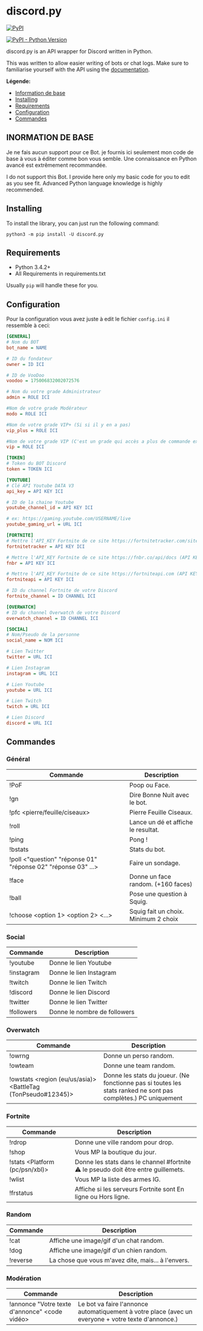 # discord.py

[![PyPI](https://img.shields.io/pypi/v/discord.py.svg)](https://pypi.python.org/pypi/discord.py/)

[![PyPI - Python Version](https://img.shields.io/pypi/pyversions/Django.svg)](https://pypi.python.org/pypi/discord.py/)

discord.py is an API wrapper for Discord written in Python.

This was written to allow easier writing of bots or chat logs. Make sure to familiarise yourself with the API using the [documentation][doc].

**Légende:**
- [Information de base](https://github.com/dearvoodoo/discord-bot-base#inormation-de-base)
- [Installing](https://github.com/dearvoodoo/discord-bot-base#installing)
- [Requirements](https://github.com/dearvoodoo/discord-bot-base#requirements)
- [Configuration](https://github.com/dearvoodoo/discord-bot-base#configuration)
- [Commandes](https://github.com/dearvoodoo/discord-bot-base#commandes)

[doc]: http://discordpy.rtfd.org/en/latest
## INORMATION DE BASE
Je ne fais aucun support pour ce Bot. je fournis ici seulement mon code de base à vous à éditer comme bon vous semble. 
Une connaissance en Python avancé est extrêmement recommandée.

I do not support this Bot. I provide here only my basic code for you to edit as you see fit.
Advanced Python language knowledge is highly recommended.

## Installing

To install the library, you can just run the following command:

```
python3 -m pip install -U discord.py
```

## Requirements

- Python 3.4.2+
- All Requirements in requirements.txt

Usually `pip` will handle these for you.

## Configuration

Pour la configuration vous avez juste à edit le fichier `config.ini` il ressemble à ceci:
```ini
[GENERAL]
# Nom du BOT
bot_name = NAME

# ID du fondateur
owner = ID ICI

# ID de VooDoo
voodoo = 175006832002072576

# Nom du votre grade Administrateur
admin = ROLE ICI

#Nom de votre grade Modérateur
modo = ROLE ICI

#Nom de votre grade VIP+ (Si si il y en a pas)
vip_plus = ROLE ICI

#Nom de votre grade VIP (C'est un grade qui accès a plus de commande ex: !cat !dog)
vip = ROLE ICI

[TOKEN]
# Token du BOT Discord
token = TOKEN ICI

[YOUTUBE]
# Clé API Youtube DATA V3
api_key = API KEY ICI

# ID de la chaine Youtube
youtube_channel_id = API KEY ICI

# ex: https://gaming.youtube.com/USERNAME/live
youtube_gaming_url = URL ICI

[FORTNITE]
# Mettre l'API_KEY Fortnite de ce site https://fortnitetracker.com/site-api (API KEY DES STATS)
fortnitetracker = API KEY ICI

# Mettre l'API_KEY Fortnite de ce site https://fnbr.co/api/docs (API KEY POUR LE SHOP)
fnbr = API KEY ICI

# Mettre l'API_KEY Fortnite de ce site https://fortniteapi.com (API KEY POUR SAVOIR SI LES SERVEURS FORTNITE SONT EN LIGNE OU HORS LIGNE)
fortniteapi = API KEY ICI

# ID du channel Fortnite de votre Discord
fortnite_channel = ID CHANNEL ICI

[OVERWATCH]
# ID du channel Overwatch de votre Discord
overwatch_channel = ID CHANNEL ICI

[SOCIAL]
# Nom/Pseudo de la personne
social_name = NOM ICI

# Lien Twitter
twitter = URL ICI

# Lien Instagram
instagram = URL ICI

# Lien Youtube
youtube = URL ICI

# Lien Twitch
twitch = URL ICI

# Lien Discord
discord = URL ICI
```

## Commandes
### Général
Commande | Description
--- | --- 
!PoF | Poop ou Face.
!gn <Utilisateur> | Dire Bonne Nuit avec le bot.
!pfc <pierre/feuille/ciseaux> | Pierre Feuille Ciseaux.
!roll | Lance un dé et affiche le resultat.
!ping | Pong !
!bstats | Stats du bot.
!poll <"question" "réponse 01" "réponse 02" "réponse 03" ...> | Faire un sondage.
!face | Donne un face random. (+160 faces)
!ball | Pose une question à Squig.
!choose <option 1> <option 2> <...> | Squig fait un choix. Minimum 2 choix

### Social
Commande | Description
--- | --- 
!youtube | Donne le lien Youtube
!instagram | Donne le lien Instagram
!twitch | Donne le lien Twitch
!discord | Donne le lien Discord
!twitter | Donne le lien Twitter
!followers | Donne le nombre de followers

### Overwatch
Commande | Description
--- | --- 
!owrng | Donne un perso random.
!owteam | Donne une team random.
!owstats <region (eu/us/asia)> <BattleTag (TonPseudo#12345)> | Donne les stats du joueur. (Ne fonctionne pas si toutes les stats ranked ne sont pas complètes.) PC uniquement

### Fortnite
Commande | Description
--- | --- 
!rdrop | Donne une ville random pour drop.
!shop | Vous MP la boutique du jour.
!stats <Platform (pc/psn/xbl)> <Pseudo EpicGames> | Donne les stats dans le channel #fortnite ⚠ le pseudo doit être entre guillemets.
!wlist | Vous MP la liste des armes IG.
!frstatus | Affiche si les serveurs Fortnite sont En ligne ou Hors ligne.

### Random
Commande | Description
--- | --- 
!cat | Affiche une image/gif d'un chat random.
!dog | Affiche une image/gif d'un chien random.
!reverse <texte> | La chose que vous m'avez dite, mais... à l'envers.

### Modération
Commande | Description
--- | --- 
!annonce "Votre texte d'annonce" <code vidéo> | Le bot va faire l'annonce automatiquement à votre place (avec un everyone + votre texte d'annonce.)
